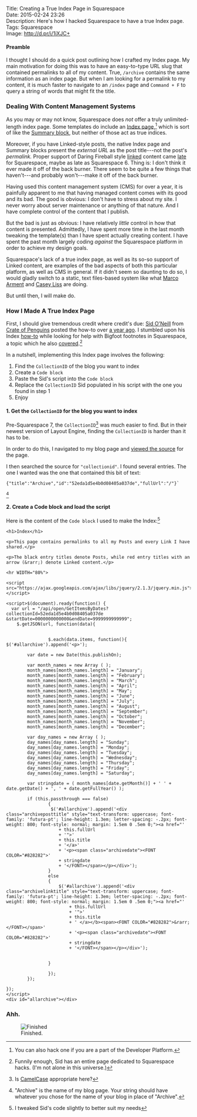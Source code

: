 Title: Creating a True Index Page in Squarespace  
Date: 2015-02-24 23:26  
Description: Here's how I hacked Squarespace to have a true Index page.  
Tags: Squarespace  
Image: http://d.pr/i/1iXJC+  

#### Preamble

I thought I should do a quick post outlining how I crafted my Index page. My main motivation for doing this was to have an easy-to-type URL slug that contained permalinks to all of my content. True, `/archive` contains the same information as an index page. But when I am looking for a permalink to my content, it is much faster to navigate to an `/index` page and `Command + F` to query a string of words that might fit the title.

### Dealing With Content Management Systems

As you may or may not know, Squarespace does *not* offer a truly unlimited-length index page. Some templates do include an [Index page,][squarespace][^in] which is sort of like the [Summary block][squarespace 2], but neither of those act as true indices. 

Moreover, if you have Linked-style posts, the native Index page and Summary blocks present the *external URL* as the post title---not the post's *permalink.* Proper support of Daring Fireball style [linked][daringfireball] content came [late][squarespace 3] for Squarespace, maybe as late as Squarespace 6. Thing is: I don't think it ever made it off of the back burner. There seem to be quite a few things that haven't---and probably won't---make it off of the back burner.

Having used this content management system (CMS) for over a year, it is painfully apparent to me that having managed content comes with its good and its bad. The good is obvious: I don't have to stress about my site. I never worry about server maintenance or anything of that nature. And I have complete control of the content that I publish. 

But the bad is just as obvious: I have relatively *little* control in how that content is presented. Admittedly, I have spent more time in the last month tweaking the template(s) than I have spent actually creating content. I have spent the past month largely coding *against* the Squarespace platform in order to achieve my design goals.

Squarespace's lack of a true index page, as well as its so-so support of Linked content, are examples of the bad aspects of both this particular platform, as well as CMS in general. If it didn't seem so daunting to do so, I would gladly switch to a static, text files-based system like what [Marco Arment][marco] and [Casey Liss][caseyliss] are doing.

But until then, I will make do.

### How I Made A True Index Page

First, I should give tremendous credit where credit's due: [Sid O'Neill][sidoneill] from [Crate of Penguins][crateofpenguins] posted the how-to over [a year ago][crateofpenguins 2]. I stumbled upon his Index [how-to][crateofpenguins 2] while looking for help with Bigfoot footnotes in Squarespace, a topic which he also [covered][crateofpenguins 3].[^bfs] 

In a nutshell, implementing this Index page involves the following:

1. Find the `CollectionID` of the blog you want to index
2. Create a `Code block`
3. Paste the Sid's script into the `Code block`
3. Replace the `CollectionID` Sid populated in his script with the one you found in step 1
4. Enjoy

#### 1. Get the `CollectionID` for the blog you want to index

Pre-Squarespace 7, the `CollectionID`[^ci] was  much easier to find. But in their newest version of Layout Engine, finding the `CollectionID` is harder than it has to be. 

In order to do this, I navigated to my blog page and [viewed the source][appletoolbox] for the page. 

I then searched the source for `"collectionid"`. I found several entries. The one I wanted was the one that contained this bit of text:
 
 ```
 {"title":"Archive","id":"52eda1d5e4b0d08405a037de","fullUrl":"/"}`
 ```
 [^bt]
 
#### 2. Create a Code block and load the script

Here is the content of the `Code block` I used to make the Index:[^ind]

```
<h1>Index</h1>

<p>This page contains permalinks to all my Posts and every Link I have shared.</p>

<p>The black entry titles denote Posts, while red entry titles with an arrow (&rarr;) denote Linked content.</p>

<hr WIDTH="80%">

<script src="https://ajax.googleapis.com/ajax/libs/jquery/2.1.3/jquery.min.js"></script>

<script>$(document).ready(function() {
  var url = "/api/open/GetItemsByDates?collectionId=52eda1d5e4b0d08405a037de &startDate=0000000000000&endDate=9999999999999";
	$.getJSON(url, function(data){
        

				$.each(data.items, function(){
$('#allarchive').append('<p>');
			
		var date = new Date(this.publishOn);
		
		var month_names = new Array ( );
		month_names[month_names.length] = "January";
		month_names[month_names.length] = "February";
		month_names[month_names.length] = "March";
		month_names[month_names.length] = "April";
		month_names[month_names.length] = "May";
		month_names[month_names.length] = "June";
		month_names[month_names.length] = "July";
		month_names[month_names.length] = "August";
		month_names[month_names.length] = "September";
		month_names[month_names.length] = "October";
		month_names[month_names.length] = "November";
		month_names[month_names.length] = "December";

		var day_names = new Array ( );
		day_names[day_names.length] = "Sunday";
		day_names[day_names.length] = "Monday";
		day_names[day_names.length] = "Tuesday";
		day_names[day_names.length] = "Wednesday";
		day_names[day_names.length] = "Thursday";
		day_names[day_names.length] = "Friday";
		day_names[day_names.length] = "Saturday";

		var stringdate = ( month_names[date.getMonth()] + ' ' + date.getDate() + ', ' + date.getFullYear() );
		
		if (this.passthrough === false)
				{
				 $('#allarchive').append('<div class="archiveposttitle" style="text-transform: uppercase; font-family: 'futura-pt'; line-height: 1.3em; letter-spacing: -.2px; font-weight: 800; font-style: normal; margin: 1.5em 0 .5em 0;"><a href="'
					+ this.fullUrl
					+ '">'
		            + this.title
		            + '</a>'
					+ '<p><span class="archivedate"><FONT COLOR="#828282">'
					+ stringdate
					+ '</FONT></span></p></div>');
				}
				else
				{
					$('#allarchive').append('<div class="archivelinktitle" style="text-transform: uppercase; font-family: 'futura-pt'; line-height: 1.3em; letter-spacing: -.2px; font-weight: 800; font-style: normal; margin: 1.5em 0 .5em 0;"><a href="'
						+ this.fullUrl
						+ '">'
			            + this.title
			            + ' </a></b><span><FONT COLOR="#828282">&rarr;</FONT></span>'
						+ '<p><span class="archivedate"><FONT COLOR="#828282">'
						+ stringdate
						+ '</FONT></span></p></div>');
						
						
				}
				
 				});
		});
  
});  
</script>
<div id="allarchive"></div>
```

### Ahh.

<figure>
	<img src="http://d.pr/i/1iXJC+" alt="Finished" title="Finished">
	<figcaption>Finished.</figcaption>
</figure>
 
[^in]: You can also hack one if you are a part of the Developer Platform.
[^bfs]: Funnily enough, Sid has an entire page dedicated to Squarespace hacks. (I'm not alone in this universe.)
[^ci]: Is [CamelCase][wikipedia] appropriate here?
[^bt]: "Archive" is the name of my blog page. Your string should have whatever you  chose for the name of your blog in place of "Archive".
[^ind]: I tweaked Sid's code slightly to better suit my needs

[appletoolbox]: http://appletoolbox.com/2013/04/how-to-view-html-source-code-in-safari/ "How to view HTML source in Safari"
[caseyliss]: http://www.caseyliss.com/2014/5/2/camel-open-sourced "Casey Liss open-sourcing Camel"
[crateofpenguins]: http://crateofpenguins.com/ "Blog that helped me with some Squarespace problems"
[crateofpenguins 2]: http://crateofpenguins.com/blog/2013-9-squarespace-post-index-non-hacky-version "Where I cribbed the text for my post index"
[crateofpenguins 3]: http://crateofpenguins.com/blog/2013-12-add-bigfoot-to-squarespace-sites "This helped me add Bigfoot footnotes to Squarespace"
[daringfireball]: http://daringfireball.net/linked/ "John Gruber's 'Linked List'"
[marco]: http://www.marco.org/secondcrack "Marco Arment's static blogging engine, 'SecondCrack'"
[sidoneill]: http://sidoneill.com "More help with Squarespace problems"
[squarespace]: http://help.squarespace.com/guides/using-the-index-page "Squarespace help topic for using the Index page"
[squarespace 2]: http://answers.squarespace.com/questions/30592/summary-block "Squarespace Answers forum on using the Summary block"
[squarespace 3]: http://help.squarespace.com/guides/linking-a-post-title-to-external-content "Squarespace help topic for linked posts support"
[wikipedia]: https://en.wikipedia.org/wiki/CamelCase "Wikipedia: CamelCase"